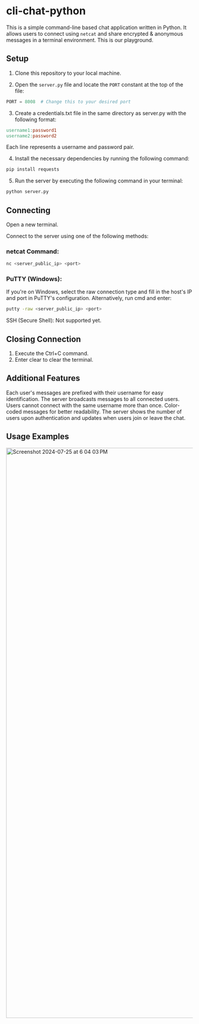 # cli-chat-python 

This is a simple command-line based chat application written in Python. It allows users to connect using `netcat` and share encrypted & anonymous messages in a terminal environment. This is our playground.

## Setup

1. Clone this repository to your local machine.

2. Open the `server.py` file and locate the `PORT` constant at the top of the file:
```python
PORT = 8008  # Change this to your desired port
```

3. Create a credentials.txt file in the same directory as server.py with the following format:
  ```makefile
username1:password1
username2:password2
  ```
Each line represents a username and password pair.

4. Install the necessary dependencies by running the following command:
```bash
pip install requests
```
5. Run the server by executing the following command in your terminal:
```bash
python server.py
```

## Connecting
Open a new terminal.

Connect to the server using one of the following methods:

### netcat Command:

```bash
nc <server_public_ip> <port>
```
### PuTTY (Windows): 
If you're on Windows, select the raw connection type and fill in the host's IP and port in PuTTY's configuration.
Alternatively, run cmd and enter:

```bash
putty -raw <server_public_ip> <port>
```
SSH (Secure Shell): Not supported yet.

## Closing Connection
1. Execute the Ctrl+C command.
2. Enter clear to clear the terminal.

## Additional Features
Each user's messages are prefixed with their username for easy identification.
The server broadcasts messages to all connected users.
Users cannot connect with the same username more than once.
Color-coded messages for better readability.
The server shows the number of users upon authentication and updates when users join or leave the chat.

## Usage Examples
<img width="1536" alt="Screenshot 2024-07-25 at 6 04 03 PM" src="https://github.com/user-attachments/assets/eb480403-3ca7-49ad-8918-87aba0b46c3d">







